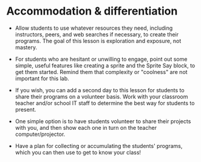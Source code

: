 # Accommodation & differentiation

- Allow students to use whatever resources they need, including instructors, peers, and web searches if necessary, to create their programs. The goal of this lesson is exploration and exposure, not mastery.
- For students who are hesitant or unwilling to engage, point out some simple, useful features like creating a sprite and the Sprite Say block, to get them started. Remind them that complexity or "coolness" are not important for this lab.
- If you wish, you can add a second day to this lesson for students to share their programs on a volunteer basis. Work with your classroom teacher and/or school IT staff to determine the best way for students to present.
- One simple option is to have students volunteer to share their projects with you, and then show each one in turn on the teacher computer/projector.
  
- Have a plan for collecting or accumulating the students' programs, which you can then use to get to know your class!
